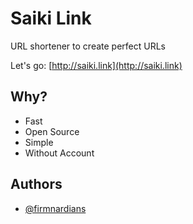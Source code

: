 # Saiki Link

URL shortener to create perfect URLs

Let's go: [http://saiki.link](http://saiki.link)

## Why?

- Fast
- Open Source
- Simple
- Without Account

## Authors

- [@firmnardians](https://github.com/firmnardians)
